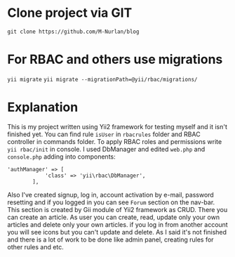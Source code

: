 # Clone project via GIT
`git clone https://github.com/M-Nurlan/blog`

# For RBAC and others use migrations
`yii migrate`
`yii migrate --migrationPath=@yii/rbac/migrations/`

# Explanation
This is my project written using Yii2 framework for testing myself and it isn't finished yet. You can find rule `isUser` in `rbacrules` folder and RBAC controller in commands folder. To apply RBAC roles and permissions write `yii rbac/init` in console. I used DbManager and edited `web.php` and `console.php` adding into components:
```
'authManager' => [
            'class' => 'yii\rbac\DbManager',
        ],
```
Also I've created signup, log in, account activation by e-mail, password resetting and if you logged in you can see `Forum` section on the nav-bar. This section is created by Gii module of Yii2 framework as CRUD. There you can create an article. As user you can create, read, update only your own articles and delete only your own articles. if you log in from another account you will see icons but you can't update and delete. As I said it's not finished and there is a lot of work to be done like admin panel, creating rules for other rules and etc.
